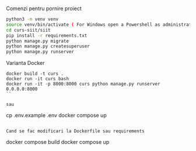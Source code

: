 Comenzi pentru pornire proiect

```bash
python3 -m venv venv
source venv/bin/activate ( For Windows open a Powershell as administrator and run Set-ExecutionPolicy Unrestricted -Force )
cd curs-siit/siit
pip install -r requirements.txt
python manage.py migrate
python manage.py createsuperuser
python manage.py runserver
```

Varianta Docker
```
docker build -t curs .
docker run -it curs bash
docker run -it -p 8000:8000 curs python manage.py runserver 0.0.0.0:8000
``

sau

```
cp .env.example .env
docker compose up
```

Cand se fac modificari la Dockerfile sau requirements

```
docker compose build
docker compose up
```
